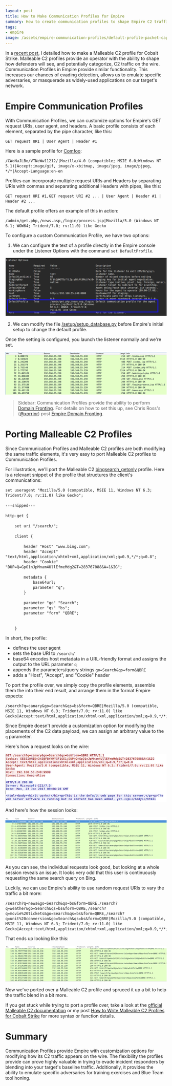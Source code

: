 ```yaml
---
layout: post
title: How to Make Communication Profiles for Empire
summary: How to create communication profiles to shape Empire C2 traffic.
tags:
- empire
image: /assets/empire-communication-profiles/default-profile-packet-capture.png
---
```


In a [recent post]({{site.baseurl}}/2017-01-24-how-to-write-malleable-c2-profiles-for-cobalt-strike/), I detailed how to make a Malleable C2 profile for Cobalt Strike. Malleable C2 profiles provide an operator with the ability to shape how defenders will see, and potentially categorize, C2 traffic on the wire. Communication Profiles in Empire provide similar functionality. This increases our chances of evading detection, allows us to emulate specific adversaries, or masquerade as widely-used applications on our target's network.

# Empire Communication Profiles

With Communication Profiles, we can customize options for Empire's GET request URIs, user agent, and headers. A basic profile consists of each element, separated by the pipe character, like this:

```plaintext
GET request URI | User Agent | Header #1
```

Here is a sample profile for [Comfoo](https://github.com/EmpireProject/Empire/blob/master/data/profiles/comfoo.txt):

```plaintext
/CWoNaJLBo/VTNeWw11212/|Mozilla/4.0 (compatible; MSIE 6.0;Windows NT 5.1)|Accept:image/gif, image/x-xbitmap, image/jpeg, image/pjpeg, */*|Accept-Language:en-en
```

Profiles can incorporate multiple request URIs and Headers by separating URIs with commas and separating additional Headers with pipes, like this:

```plaintext
GET request URI #1,GET request URI #2 ... | User Agent | Header #1 | Header #2 ...
```

The default profile offers an example of this in action:

```plaintext
/admin/get.php,/news.asp,/login/process.jsp|Mozilla/5.0 (Windows NT 6.1; WOW64; Trident/7.0; rv:11.0) like Gecko
```

To configure a custom Communication Profile, we have two options:

1) We can configure the text of a profile directly in the Empire console under the Listener Options with the command `set DefaultProfile`.

![Configuring a Communication Profile](/assets/empire-communication-profiles/configure-profile.png)

2) We can modify the file [/setup/setup_database.py](https://github.com/EmpireProject/Empire/blob/293f06437520f4747e82e4486938b1a9074d3d51/setup/setup_database.py#L50) before Empire's initial setup to change the default profile.

Once the setting is configured, you launch the listener normally and we're set.

![Default Communication Profile Packet Capture](/assets/empire-communication-profiles/default-profile-packet-capture.png)

>Sidebar: Communication Profiles provide the ability to perform [Domain Fronting](http://www.icir.org/vern/papers/meek-PETS-2015.pdf). For details on how to set this up, see Chris Ross's ([@xorrior](https://twitter.com/xorrior)) post [Empire Domain Fronting](https://www.xorrior.com/Empire-Domain-Fronting/).

# Porting Malleable C2 Profiles

Since Communication Profiles and Malleable C2 profiles are both modifying the same traffic elements, it's very easy to port Malleable C2 profiles to Communication Profiles.

For illustration, we'll port the Malleable C2 [bingsearch_getonly](https://github.com/bluscreenofjeff/MalleableC2Profiles/blob/master/bingsearch_getonly.profile) profile. Here is a relevant snippet of the profile that structures the client's communications:

```plaintext
set useragent "Mozilla/5.0 (compatible, MSIE 11, Windows NT 6.3; Trident/7.0; rv:11.0) like Gecko";

---snipped---

http-get {

    set uri "/search/";

    client {

        header "Host" "www.bing.com";
        header "Accept" "text/html,application/xhtml+xml,application/xml;q=0.9,*/*;q=0.8";
        header "Cookie" "DUP=Q=GpO1nJpMnam4UllEfmeMdg2&T=283767088&A=1&IG";

        metadata {
            base64url;
            parameter "q";
        }

        parameter "go" "Search";
        parameter "qs" "bs";
        parameter "form" "QBRE";


    }
```

In short, the profile:

* defines the user agent
* sets the base URI to `/search/`
* base64 encodes host metadata in a URL-friendly format and assigns the output to the URL parameter `q`
* appends the parameters/query strings `go=Search&qs=form&QBRE`
* adds a "Host", "Accept", and "Cookie" header

To port the profile over, we simply copy the profile elements, assemble them the into their end result, and arrange them in the format Empire expects:

```plaintext
/search?q=canary&go=Search&qs=bs&form=QBRE|Mozilla/5.0 (compatible, MSIE 11, Windows NT 6.3; Trident/7.0; rv:11.0) like Gecko|Accept:text/html,application/xhtml+xml,application/xml;q=0.9,*/*;q=0.8|Cookie:DUP=Q=GpO1nJpMnam4UllEfmeMdg2&T=283767088&A=1&IG
```

Since Empire doesn't provide a customization option for modifying the placements of the C2 data payload, we can assign an arbitrary value to the `q` parameter.

Here's how a request looks on the wire:

![Sample Bing Profile Request](/assets/empire-communication-profiles/sample-request.png)

And here's how the session looks:

![Bing Profile Session](/assets/empire-communication-profiles/sample-traffic.png)

As you can see, the individual requests look good, but looking at a whole session reveals an issue. It looks very odd that this user is continuously requesting the same search query on Bing.

Luckily, we can use Empire's ability to use random request URIs to vary the traffic a bit more:

```plaintext
/search?q=news&go=Search&qs=bs&form=QBRE,/search?q=weather&go=Search&qs=bs&form=QBRE,/search?q=movie%20tickets&go=Search&qs=bs&form=QBRE,/search?q=unit%20conversion&go=Search&qs=bs&form=QBRE|Mozilla/5.0 (compatible, MSIE 11, Windows NT 6.3; Trident/7.0; rv:11.0) like Gecko|Accept:text/html,application/xhtml+xml,application/xml;q=0.9,*/*;q=0.8|Cookie:DUP=Q=GpO1nJpMnam4UllEfmeMdg2&T=283767088&A=1&IG
```

That ends up looking like this:

![Multiple Request URIs in a Communication Profile](/assets/empire-communication-profiles/multiple-request-uris.png)

Now we've ported over a Malleable C2 profile and spruced it up a bit to help the traffic blend in a bit more.

If you get stuck while trying to port a profile over, take a look at the [official Malleable C2 documentation](https://www.cobaltstrike.com/help-malleable-c2) or my post [How to Write Malleable C2 Profiles for Cobalt Strike]({{site.baseurl}}/2017-01-24-how-to-write-malleable-c2-profiles-for-cobalt-strike/) for more syntax or function details.

# Summary

Communication Profiles provide Empire with customization options for modifying how its C2 traffic appears on the wire. The flexibility the profiles provide can prove highly valuable in trying to evade incident responders by blending into your target's baseline traffic. Additionally, it provides the ability to emulate specific adversaries for training exercises and Blue Team tool honing.
